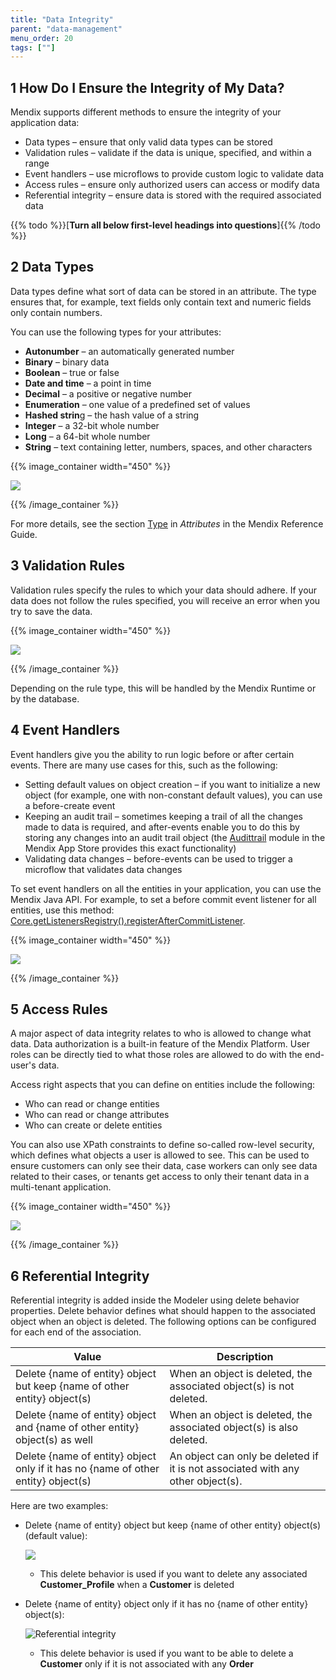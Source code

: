 ```yaml
---
title: "Data Integrity"
parent: "data-management"
menu_order: 20
tags: [""]
---
```


## 1 How Do I Ensure the Integrity of My Data?

Mendix supports different methods to ensure the integrity of your application data:
* Data types – ensure that only valid data types can be stored
* Validation rules – validate if the data is unique, specified, and within a range
* Event handlers – use microflows to provide custom logic to validate data
* Access rules – ensure only authorized users can access or modify data
* Referential integrity – ensure data is stored with the required associated data

{{% todo %}}[**Turn all below first-level headings into questions**]{{% /todo %}}

## 2 Data Types

Data types define what sort of data can be stored in an attribute. The type ensures that, for example, text fields only contain text and numeric fields only contain numbers.

You can use the following types for your attributes:
* **Autonumber** – an automatically generated number
* **Binary** – binary data
* **Boolean** – true or false
* **Date and time** – a point in time
* **Decimal** – a positive or negative number
* **Enumeration** – one value of a predefined set of values
* **Hashed strin**g – the hash value of a string
* **Integer** – a 32-bit whole number
* **Long** – a 64-bit whole number
* **String** – text containing letter, numbers, spaces, and other characters

{{% image_container width="450" %}}

![](attachments/entity_data_types.png)

{{% /image_container %}}

For more details, see the section [Type](https://docs.mendix.com/refguide/attributes#type-1) in *Attributes* in the Mendix Reference Guide.

## 3 Validation Rules

Validation rules specify the rules to which your data should adhere. If your data does not follow the rules specified, you will receive an error when you try to save the data.

{{% image_container width="450" %}}

![](attachments/entity_validation_rule.png)

{{% /image_container %}}

Depending on the rule type, this will be handled by the Mendix Runtime or by the database.

## 4 Event Handlers

Event handlers give you the ability to run logic before or after certain events. There are many use cases for this, such as the following:
* Setting default values on object creation – if you want to initialize a new object (for example, one with non-constant default values), you can use a before-create event
* Keeping an audit trail – sometimes keeping a trail of all the changes made to data is required, and after-events enable you to do this by storing any changes into an audit trail object (the [Audittrail](https://appstore.home.mendix.com/link/app/138/) module in the Mendix App Store provides this exact functionality)
* Validating data changes – before-events can be used to trigger a microflow that validates data changes

To set event handlers on all the entities in your application, you can use the Mendix Java API. For example, to set a before commit event listener for all entities, use this method: [Core.getListenersRegistry().registerAfterCommitListener](https://apidocs.mendix.com/7/runtime/index.html?com/mendix/core/actionmanagement/ListenersRegistry.html).

{{% image_container width="450" %}}

![](attachments/entity_event_handler.png)

{{% /image_container %}}

## 5 Access Rules

A major aspect of data integrity relates to who is allowed to change what data. Data authorization is a built-in feature of the Mendix Platform. User roles can be directly tied to what those roles are allowed to do with the end-user's data.

Access right aspects that you can define on entities include the following:
* Who can read or change entities
* Who can read or change attributes
* Who can create or delete entities

You can also use XPath constraints to define so-called row-level security, which defines what objects a user is allowed to see. This can be used to ensure customers can only see their data, case workers can only see data related to their cases, or tenants get access to only their tenant data in a multi-tenant application.

{{% image_container width="450" %}}

![](attachments/entity_access_rules.png)

{{% /image_container %}}

## 6 Referential Integrity

Referential integrity is added inside the Modeler using delete behavior properties. Delete behavior defines what should happen to the associated object when an object is deleted. The following options can be configured for each end of the association.

| Value |	Description |
| --- | --- |
| Delete {name of entity} object but keep {name of other entity} object(s) | When an object is deleted, the associated object(s) is not deleted. |
| Delete {name of entity} object and {name of other entity} object(s) as well | When an object is deleted, the associated object(s) is also deleted. |
| Delete {name of entity} object only if it has no {name of other entity} object(s)	| An object can only be deleted if it is not associated with any other object(s). |

Here are two examples:

* Delete {name of entity} object but keep {name of other entity} object(s) (default value):

  ![](attachments/referential-integrity-1.png)

  * This delete behavior is used if you want to delete any associated **Customer_Profile** when a **Customer** is deleted

* Delete {name of entity} object only if it has no {name of other entity} object(s):

  ![Referential integrity](attachments/referential-integrity-2.png)

  * This delete behavior is used if you want to be able to delete a **Customer** only if it is not associated with any **Order**
